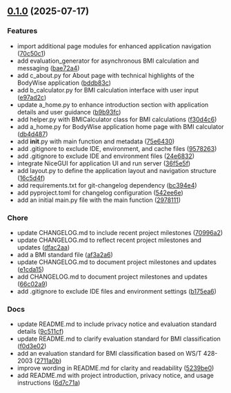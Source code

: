 <!-- insertion marker -->
<a name="0.1.0"></a>

## [0.1.0](https://github.com///compare/29781119bc4a078e3c0d9b472db78f9b4437338c...0.1.0) (2025-07-17)

### Features

- import additional page modules for enhanced application navigation ([70c50c1](https://github.com///commit/70c50c19e29d1d4a1b62fba27cab48d086278ce5))
- add evaluation_generator for asynchronous BMI calculation and messaging ([bae72a4](https://github.com///commit/bae72a4d7d3c687af03515dda88d358d5ed28c60))
- add c_about.py for About page with technical highlights of the BodyWise application ([bddb83c](https://github.com///commit/bddb83c6f31a2208ca70ee7e0109be0f3371d52c))
- add b_calculator.py for BMI calculation interface with user input ([e97ad2c](https://github.com///commit/e97ad2c174b820457209f23a09a149df7a88bf68))
- update a_home.py to enhance introduction section with application details and user guidance ([b9b93fc](https://github.com///commit/b9b93fcf9cd57b2247ec857ccba6c828dc8ae723))
- add helper.py with BMICalculator class for BMI calculations ([f30d4c6](https://github.com///commit/f30d4c6bd55f144a01784a1b3dd22d121d00bfc6))
- add a_home.py for BodyWise application home page with BMI calculator ([db4d487](https://github.com///commit/db4d487b856255e16806cc81d68c54d359df978f))
- add __init__.py with main function and metadata ([75e6430](https://github.com///commit/75e64303c5e248e7f2ab8cd988844c2210338480))
- add .gitignore to exclude IDE, environment, and cache files ([9578263](https://github.com///commit/9578263d1a2c48ddc62892e87f863a74244059ca))
- add .gitignore to exclude IDE and environment files ([24e6832](https://github.com///commit/24e68320cb62311449974cc9128810f71e293b09))
- integrate NiceGUI for application UI and run server ([36f5e5f](https://github.com///commit/36f5e5f6535d065658062449875a4bf671b5eb3d))
- add layout.py to define the application layout and navigation structure ([16c5d4f](https://github.com///commit/16c5d4fa693ee2d48727067504fda0617eebceb7))
- add requirements.txt for git-changelog dependency ([bc394e4](https://github.com///commit/bc394e4b66ad20c7cb7de63430848124b3263f3f))
- add pyproject.toml for changelog configuration ([542ee6e](https://github.com///commit/542ee6e0bf75dfffef51304f244365ee9a82195c))
- add an initial main.py file with the main function ([2978111](https://github.com///commit/29781119bc4a078e3c0d9b472db78f9b4437338c))

### Chore

- update CHANGELOG.md to include recent project milestones ([70996a2](https://github.com///commit/70996a219a81a4ac325fa3ebd479969fc5cf2813))
- update CHANGELOG.md to reflect recent project milestones and updates ([dfac2aa](https://github.com///commit/dfac2aa03d46e4076139d9395ac0d979c8e137ec))
- add a BMI standard file ([af3a2a6](https://github.com///commit/af3a2a63977117d420994055602f1a8eb504e349))
- update CHANGELOG.md to document project milestones and updates ([e1cda15](https://github.com///commit/e1cda15f825979027e2457fdeb597b9629df7e9c))
- add CHANGELOG.md to document project milestones and updates ([66c02a9](https://github.com///commit/66c02a9bc567080e116bfb00911173c904ab695e))
- add .gitignore to exclude IDE files and environment settings ([b175ea6](https://github.com///commit/b175ea6a824e80fa7156ecf2273d4002dadca3b2))

### Docs

- update README.md to include privacy notice and evaluation standard details ([9c511cf](https://github.com///commit/9c511cf76920df2b9657ee7ae60de35efac19a54))
- update README.md to clarify evaluation standard for BMI classification ([f0d3e02](https://github.com///commit/f0d3e023304f8f611522bc7c1097f676ab53e28e))
- add an evaluation standard for BMI classification based on WS/T 428-2003 ([2711a0b](https://github.com///commit/2711a0b12fc33d58929f89687e0702edfa716290))
- improve wording in README.md for clarity and readability ([5239be0](https://github.com///commit/5239be094fbd76ffcfd7051bf76855f168425456))
- add README.md with project introduction, privacy notice, and usage instructions ([6d7c71a](https://github.com///commit/6d7c71ab443ab5c2f9a6edc73ee02b40c0996d04))

